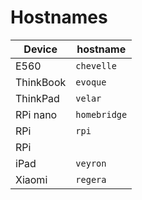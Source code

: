 Hostnames
=========

| Device        | hostname                |
| ------------- | ----------------------- |
| E560          | `chevelle`              |
| ThinkBook     | `evoque`                |
| ThinkPad      | `velar`                 |
| RPi nano      | `homebridge`            |
| RPi           | `rpi`                   |
| RPi           |                         |
| iPad          | `veyron`                |
| Xiaomi        | `regera`                |
